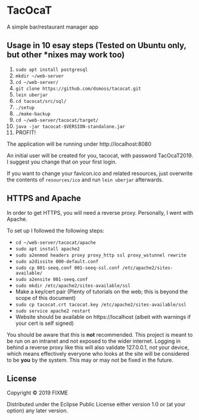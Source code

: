 # TacOcaT

A simple bar/restaurant manager app

## Usage in 10 esay steps (Tested on Ubuntu only, but other \*nixes may work too)

1. `sudo apt install postgresql`
2. `mkdir ~/web-server`
3. `cd ~/web-server/`
4. `git clone https://github.com/dsmoss/tacocat.git`
5. `lein uberjar`
6. `cd tacocat/src/sql/`
7. `./setup`
8. `./make-backup`
9. `cd ~/web-server/tacocat/target/`
10. `java -jar tacocat-$VERSION-standalone.jar`
11. PROFIT!

The application will be running under http://localhost:8080

An initial user will be created for you, tacocat, with password TacOcaT2019.
I suggest you change that on your first login.

If you want to change your favicon.ico and related resources, just overwrite the contents of `resources/ico` and run `lein uberjar` afterwards.

## HTTPS and Apache

In order to get HTTPS, you will need a reverse proxy. Personally, I went with Apache.

To set up I followed the following steps:

- `cd ~/web-server/tacocat/apache`
- `sudo apt install apache2`
- `sudo a2enmod headers proxy proxy_http ssl proxy_wstunnel rewrite`
- `sudo a2dissite 000-default.conf`
- `sudo cp 001-seeq.conf 001-seeq-ssl.conf /etc/apache2/sites-available/`
- `sudo a2ensite 001-seeq.conf`
- `sudo mkdir /etc/apache2/sites-available/ssl`
- Make a key/cert pair (Plenty of tutorials on the web; this is beyond the scope of this document)
- `sudo cp tacocat.crt tacocat.key /etc/apache2/sites-available/ssl`
- `sudo service apache2 restart`
- Website should be available on https://localhost (albeit with warnings if your cert is self signed)

You should be aware that this is **not** recommended. This project is meant to be run on an intranet and not exposed to the wider internet. Logging in behind a reverse proxy like this will also validate 127.0.0.1, not your device, which means effectively everyone who looks at the site will be considered to be **you** by the system. This may or may not be fixed in the future.

## License

Copyright © 2019 FIXME

Distributed under the Eclipse Public License either version 1.0 or (at
your option) any later version.
